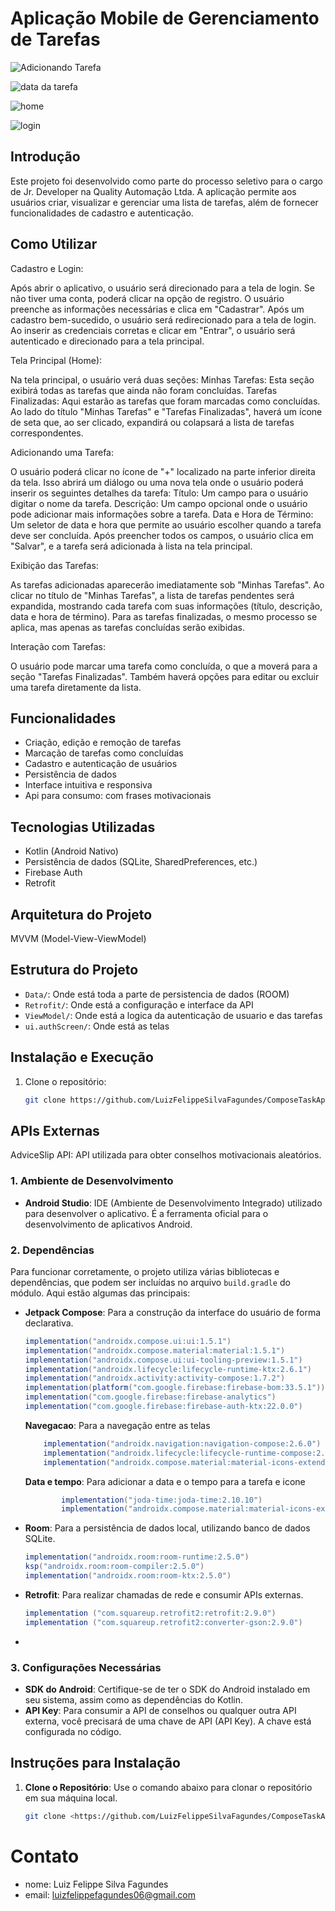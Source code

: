 # Aplicação Mobile de Gerenciamento de Tarefas
![Adicionando Tarefa](/Adicionando_a_tarefa.png)



![data da tarefa](/data_tarefa.png)

![home](/home.png)

![login](/login.png)
## Introdução

Este projeto foi desenvolvido como parte do processo seletivo para o cargo de Jr. Developer na Quality Automação Ltda. A aplicação permite aos usuários criar, visualizar e gerenciar uma lista de tarefas, além de fornecer funcionalidades de cadastro e autenticação.

## Como Utilizar
Cadastro e Login:

Após abrir o aplicativo, o usuário será direcionado para a tela de login. Se não tiver uma conta, poderá clicar na opção de registro.
O usuário preenche as informações necessárias e clica em "Cadastrar".
Após um cadastro bem-sucedido, o usuário será redirecionado para a tela de login.
Ao inserir as credenciais corretas e clicar em "Entrar", o usuário será autenticado e direcionado para a tela principal.

Tela Principal (Home):

Na tela principal, o usuário verá duas seções:
Minhas Tarefas: Esta seção exibirá todas as tarefas que ainda não foram concluídas.
Tarefas Finalizadas: Aqui estarão as tarefas que foram marcadas como concluídas.
Ao lado do título "Minhas Tarefas" e "Tarefas Finalizadas", haverá um ícone de seta que, ao ser clicado, expandirá ou colapsará a lista de tarefas correspondentes.

Adicionando uma Tarefa:

O usuário poderá clicar no ícone de "+" localizado na parte inferior direita da tela.
Isso abrirá um diálogo ou uma nova tela onde o usuário poderá inserir os seguintes detalhes da tarefa:
Título: Um campo para o usuário digitar o nome da tarefa.
Descrição: Um campo opcional onde o usuário pode adicionar mais informações sobre a tarefa.
Data e Hora de Término: Um seletor de data e hora que permite ao usuário escolher quando a tarefa deve ser concluída.
Após preencher todos os campos, o usuário clica em "Salvar", e a tarefa será adicionada à lista na tela principal.

Exibição das Tarefas:

As tarefas adicionadas aparecerão imediatamente sob "Minhas Tarefas".
Ao clicar no título de "Minhas Tarefas", a lista de tarefas pendentes será expandida, mostrando cada tarefa com suas informações (título, descrição, data e hora de término).
Para as tarefas finalizadas, o mesmo processo se aplica, mas apenas as tarefas concluídas serão exibidas.

Interação com Tarefas:

O usuário pode marcar uma tarefa como concluída, o que a moverá para a seção "Tarefas Finalizadas".
Também haverá opções para editar ou excluir uma tarefa diretamente da lista.

## Funcionalidades

- Criação, edição e remoção de tarefas
- Marcação de tarefas como concluídas
- Cadastro e autenticação de usuários
- Persistência de dados
- Interface intuitiva e responsiva
- Api para consumo: com frases motivacionais 

## Tecnologias Utilizadas

- Kotlin (Android Nativo)
- Persistência de dados (SQLite, SharedPreferences, etc.)
- Firebase Auth
- Retrofit

## Arquitetura do Projeto
 MVVM (Model-View-ViewModel)

## Estrutura do Projeto

- `Data/`: Onde está toda a parte de persistencia de dados (ROOM)
- `Retrofit/`: Onde está a configuração e interface da API
- `ViewModel/`: Onde está a logica da autenticação de usuario e das tarefas
- `ui.authScreen/`: Onde está as telas 

## Instalação e Execução

1. Clone o repositório:
   ```bash
   git clone https://github.com/LuizFelippeSilvaFagundes/ComposeTaskAppAndroid.git

## APIs Externas

AdviceSlip API: API utilizada para obter conselhos motivacionais aleatórios.

### 1. Ambiente de Desenvolvimento
- **Android Studio**: IDE (Ambiente de Desenvolvimento Integrado) utilizado para desenvolver o aplicativo. É a ferramenta oficial para o desenvolvimento de aplicativos Android.

### 2. Dependências

Para funcionar corretamente, o projeto utiliza várias bibliotecas e dependências, que podem ser incluídas no arquivo `build.gradle` do módulo. Aqui estão algumas das principais:

- **Jetpack Compose**: Para a construção da interface do usuário de forma declarativa.
    ```groovy
    implementation("androidx.compose.ui:ui:1.5.1")
    implementation("androidx.compose.material:material:1.5.1")
    implementation("androidx.compose.ui:ui-tooling-preview:1.5.1")
    implementation("androidx.lifecycle:lifecycle-runtime-ktx:2.6.1")
    implementation("androidx.activity:activity-compose:1.7.2")
    implementation(platform("com.google.firebase:firebase-bom:33.5.1"))
    implementation("com.google.firebase:firebase-analytics")
    implementation("com.google.firebase:firebase-auth-ktx:22.0.0")
    ```

    **Navegacao**: Para a navegação entre as telas
    ```groovy
        implementation("androidx.navigation:navigation-compose:2.6.0")
        implementation("androidx.lifecycle:lifecycle-runtime-compose:2.6.1") // Para integração com ViewModel
        implementation("androidx.compose.material:material-icons-extended:1.5.1")
    ```
    **Data e tempo**: Para adicionar a data e o tempo para a tarefa e icone
    ```groovy
            implementation("joda-time:joda-time:2.10.10")
            implementation("androidx.compose.material:material-icons-extended:1.5.1")
    ```

- **Room**: Para a persistência de dados local, utilizando banco de dados SQLite.
    ```groovy
    implementation("androidx.room:room-runtime:2.5.0")
    ksp("androidx.room:room-compiler:2.5.0")
    implementation("androidx.room:room-ktx:2.5.0")  
    ```
- **Retrofit**: Para realizar chamadas de rede e consumir APIs externas.
    ```groovy
    implementation ("com.squareup.retrofit2:retrofit:2.9.0")
    implementation ("com.squareup.retrofit2:converter-gson:2.9.0")

    ```
-
### 3. Configurações Necessárias

- **SDK do Android**: Certifique-se de ter o SDK do Android instalado em seu sistema, assim como as dependências do Kotlin.
- **API Key**: Para consumir a API de conselhos ou qualquer outra API externa, você precisará de uma chave de API (API Key). A chave está configurada no código.

## Instruções para Instalação

1. **Clone o Repositório**: Use o comando abaixo para clonar o repositório em sua máquina local.
   ```bash
   git clone <https://github.com/LuizFelippeSilvaFagundes/ComposeTaskAppAndroid.git>

# Contato
- nome: Luiz Felippe Silva Fagundes
- email: luizfelippefagundes06@gmail.com
